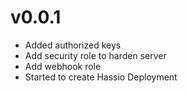 # v0.0.1

- Added authorized keys
- Add security role to harden server
- Add webhook role
- Started to create Hassio Deployment
